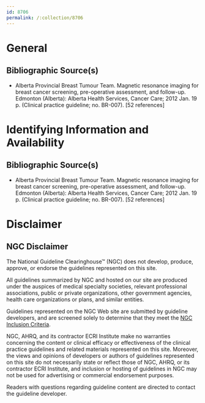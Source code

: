 ```yaml
---
id: 8706
permalink: /:collection/8706
---
```


# General

## Bibliographic Source(s)

- Alberta Provincial Breast Tumour Team. Magnetic resonance imaging for breast cancer screening, pre-operative assessment, and follow-up. Edmonton (Alberta): Alberta Health Services, Cancer Care; 2012 Jan. 19 p. (Clinical practice guideline; no. BR-007). [52 references]

# Identifying Information and Availability

## Bibliographic Source(s)

- Alberta Provincial Breast Tumour Team. Magnetic resonance imaging for breast cancer screening, pre-operative assessment, and follow-up. Edmonton (Alberta): Alberta Health Services, Cancer Care; 2012 Jan. 19 p. (Clinical practice guideline; no. BR-007). [52 references]

# Disclaimer

## NGC Disclaimer

The National Guideline Clearinghouse™ (NGC) does not develop, produce, approve, or endorse the guidelines represented on this site.

All guidelines summarized by NGC and hosted on our site are produced under the auspices of medical specialty societies, relevant professional associations, public or private organizations, other government agencies, health care organizations or plans, and similar entities.

Guidelines represented on the NGC Web site are submitted by guideline developers, and are screened solely to determine that they meet the [NGC Inclusion Criteria](/help-and-about/summaries/inclusion-criteria).

NGC, AHRQ, and its contractor ECRI Institute make no warranties concerning the content or clinical efficacy or effectiveness of the clinical practice guidelines and related materials represented on this site. Moreover, the views and opinions of developers or authors of guidelines represented on this site do not necessarily state or reflect those of NGC, AHRQ, or its contractor ECRI Institute, and inclusion or hosting of guidelines in NGC may not be used for advertising or commercial endorsement purposes.

Readers with questions regarding guideline content are directed to contact the guideline developer.

